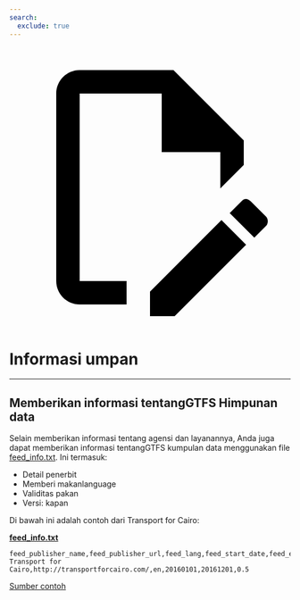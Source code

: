 ```yaml
---
search:
  exclude: true
---
```


<a class="pencil-link" href="https://github.com/MobilityData/gtfs.org/edit/main/docs/schedule/examples/feed-info.md" title="Edit this page" target="_blank">
    <svg class="pencil" xmlns="http://www.w3.org/2000/svg" viewBox="0 0 24 24"><path d="M10 20H6V4h7v5h5v3.1l2-2V8l-6-6H6c-1.1 0-2 .9-2 2v16c0 1.1.9 2 2 2h4v-2m10.2-7c.1 0 .3.1.4.2l1.3 1.3c.2.2.2.6 0 .8l-1 1-2.1-2.1 1-1c.1-.1.2-.2.4-.2m0 3.9L14.1 23H12v-2.1l6.1-6.1 2.1 2.1Z"></path></svg>
  </a>

# Informasi umpan

<hr/>

## Memberikan informasi tentangGTFS Himpunan data

Selain memberikan informasi tentang agensi dan layanannya, Anda juga dapat memberikan informasi tentangGTFS kumpulan data menggunakan file [feed_info.txt](../../reference/#feed_infotxt). Ini termasuk:

- Detail penerbit
- Memberi makanlanguage
- Validitas pakan
- Versi: kapan

Di bawah ini adalah contoh dari Transport for Cairo:

[**feed_info.txt**](../../reference/#feed_infotxt)

    feed_publisher_name,feed_publisher_url,feed_lang,feed_start_date,feed_end_date,feed_version
    Transport for Cairo,http://transportforcairo.com/,en,20160101,20161201,0.5

[Sumber contoh](https://github.com/transportforcairo/Metro-GTFS/archive/master.zip#Metro-GTFS-master)
